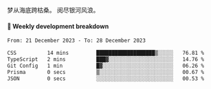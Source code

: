 梦从海底跨枯桑。
阅尽银河风浪。


#### 📝 Weekly development breakdown

<!--START_SECTION:waka-->

```txt
From: 21 December 2023 - To: 28 December 2023

CSS          14 mins         ███████████████████▒░░░░░   76.81 %
TypeScript   2 mins          ███▓░░░░░░░░░░░░░░░░░░░░░   14.76 %
Git Config   1 min           █▓░░░░░░░░░░░░░░░░░░░░░░░   06.26 %
Prisma       0 secs          ▒░░░░░░░░░░░░░░░░░░░░░░░░   00.67 %
JSON         0 secs          ░░░░░░░░░░░░░░░░░░░░░░░░░   00.53 %
```

<!--END_SECTION:waka-->




